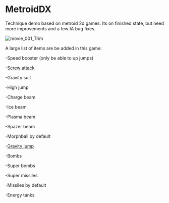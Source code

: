  
# MetroidDX
Technique demo based on metroid 2d games.
Its on finished state, but need more improvements and a few IA bug fixes.

![movie_001_Trim](https://user-images.githubusercontent.com/51692672/111498947-3226b480-8721-11eb-8085-c0a00b50c878.gif)

A large list of items are be added in this game:

-Speed booster (only be able to up jumps)

-<a href="https://imgur.com/a/aAidgHc" target="_blank">Screw attack</a>


-Gravity suit

-High jump

-Charge beam

-Ice beam

-Plasma beam

-Spazer beam

-Morphball by default

-<a href="https://imgur.com/a/8630FMY" target="_blank">Gravity jump</a>

-Bombs

-Super bombs

-Super missiles

-Missiles by default

-Energy tanks
